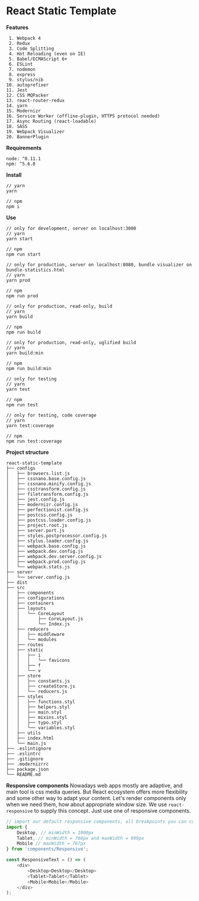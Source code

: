 # React Static Template

**Features**
```
 1. Webpack 4
 2. Redux
 3. Code Splitting
 4. Hot Reloading (even on IE)
 5. Babel/ECMAScript 6+
 6. ESLint
 7. nodemon
 8. express
 9. stylus/nib
10. autoprefixer
11. Jest
12. CSS MQPacker
13. react-router-redux
14. yarn
15. Modernizr
16. Service Worker (offline-plugin, HTTPS protocol needed)
17. Async Routing (react-loadable)
18. SASS
19. Webpack Visualizer
20. BannerPlugin
```

**Requirements**

```
node: ^8.11.1
npm: ^5.6.0
```

**Install**

```
// yarn
yarn

// npm
npm i
```

**Use**

```
// only for development, server on localhost:3000
// yarn
yarn start

// npm
npm run start
```
```
// only for production, server on localhost:8080, bundle visualizer on bundle-statistics.html
// yarn
yarn prod

// npm
npm run prod
```
```
// only for production, read-only, build
// yarn
yarn build

// npm
npm run build
```
```
// only for production, read-only, uglified build
// yarn
yarn build:min

// npm
npm run build:min
```
```
// only for testing
// yarn
yarn test

// npm
npm run test
```
```
// only for testing, code coverage
// yarn
yarn test:coverage

// npm
npm run test:coverage
```

**Project structure**
```
react-static-template
├── configs
│   ├── browsers.list.js
│   ├── cssnano.base.config.js
│   ├── cssnano.minify.config.js
│   ├── csstransform.config.js
│   ├── filetransform.config.js
│   ├── jest.config.js
│   ├── modernizr.config.js
│   ├── perfectionist.config.js
│   ├── postcss.config.js
│   ├── postcss.loader.config.js
│   ├── project.root.js
│   ├── server.port.js
│   ├── styles.postprocessor.config.js
│   ├── stylus.loader.config.js
│   ├── webpack.base.config.js
│   ├── webpack.dev.config.js
│   ├── webpack.dev.server.config.js
│   ├── webpack.prod.config.js
│   └── webpack.stats.js
├── server
│   └── server.config.js
├── dist
├── src
│   ├── components
│   ├── configurations
│   ├── containers
│   ├── layouts
│   │   └── CoreLayout
│   │       ├── CoreLayout.js
│   │       └── Index.js
│   ├── reducers
│   │   ├── middleware
│   │   └── modules
│   ├── routes
│   ├── static
│   │   ├── i
│   │   │   └── favicons
│   │   ├── f
│   │   └── v
│   ├── store
│   │   ├── constants.js
│   │   ├── createStore.js
│   │   └── reducers.js
│   ├── styles
│   │   ├── functions.styl
│   │   ├── helpers.styl
│   │   ├── main.styl
│   │   ├── mixins.styl
│   │   ├── typo.styl
│   │   └── variables.styl
│   ├── utils
│   ├── index.html
│   └── main.js
├── .eslintignore
├── .eslintrc
├── .gitignore
├── .modernizrrc
├── package.json
└── README.md
```

**Responsive components**
Nowadays web apps mostly are adaptive, and main tool is css media queries. But React ecosystem offers more flexibility and some other way to adapt your content. Let's render components only when we need them, how about appropriate window size.
We use `react-responsive` to supply this concept. Just use one of responsive components.
```javascript
// import our default responsive components, all breakpoints you can configure in 'store/contants.js'
import {
	Desktop, // minWidth = 1000px
	Tablet, // minWidth = 768px and maxWidth = 999px
	Mobile // maxWidth = 767px
} from 'components/Responsive';

const ResponsiveText = () => (
	<div>
		<Desktop>Desktop</Desktop>
		<Tablet>Tablet</Tablet>
		<Mobile>Mobile</Mobile>
	</div>
);
```
